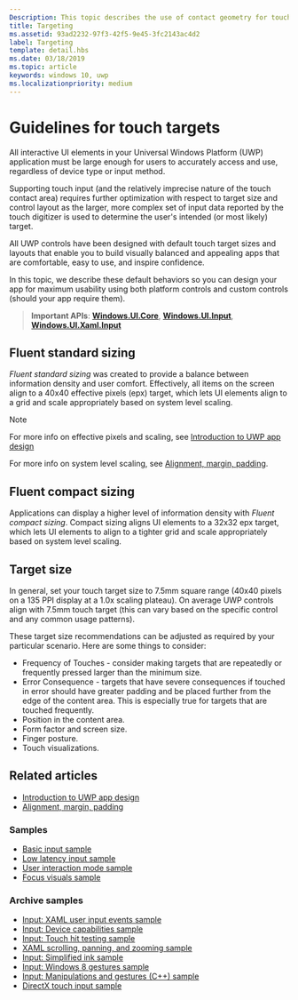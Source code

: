 ```yaml
---
Description: This topic describes the use of contact geometry for touch targeting and provides best practices for targeting in Windows Runtime apps.
title: Targeting
ms.assetid: 93ad2232-97f3-42f5-9e45-3fc2143ac4d2
label: Targeting
template: detail.hbs
ms.date: 03/18/2019
ms.topic: article
keywords: windows 10, uwp
ms.localizationpriority: medium
---
```


# Guidelines for touch targets

All interactive UI elements in your Universal Windows Platform (UWP) application must be large enough for users to accurately access and use, regardless of device type or input method.

Supporting touch input (and the relatively imprecise nature of the touch contact area) requires further optimization with respect to target size and control layout as the larger, more complex set of input data reported by the touch digitizer is used to determine the user's intended (or most likely) target.

All UWP controls have been designed with default touch target sizes and layouts that enable you to build visually balanced and appealing apps that are comfortable, easy to use, and inspire confidence.

In this topic, we describe these default behaviors so you can design your app for maximum usability using both platform controls and custom controls (should your app require them).

> **Important APIs**: [**Windows.UI.Core**](https://msdn.microsoft.com/library/windows/apps/br208383), [**Windows.UI.Input**](https://msdn.microsoft.com/library/windows/apps/br242084), [**Windows.UI.Xaml.Input**](https://msdn.microsoft.com/library/windows/apps/br227994)

## Fluent standard sizing

*Fluent standard sizing* was created to provide a balance between information density and user comfort. Effectively, all items on the screen align to a 40x40 effective pixels (epx) target, which lets UI elements align to a grid and scale appropriately based on system level scaling.

> [!NOTE]
>For more info on effective pixels and scaling, see [Introduction to UWP app design](../basics/design-and-ui-intro.md#effective-pixels-and-scaling)
>
> For more info on system level scaling, see [Alignment, margin, padding](../layout/alignment-margin-padding.md).

## Fluent compact sizing

Applications can display a higher level of information density with *Fluent compact sizing*. Compact sizing aligns UI elements to a 32x32 epx target, which lets UI elements to align to a tighter grid and scale appropriately based on system level scaling.

## Target size

In general, set your touch target size to 7.5mm square range (40x40 pixels on a 135 PPI display at a 1.0x scaling plateau). On average UWP controls align with 7.5mm touch target (this can vary based on the specific control and any common usage patterns).

These target size recommendations can be adjusted as required by your particular scenario. Here are some things to consider:

- Frequency of Touches - consider making targets that are repeatedly or frequently pressed larger than the minimum size.
- Error Consequence - targets that have severe consequences if touched in error should have greater padding and be placed further from the edge of the content area. This is especially true for targets that are touched frequently.
- Position in the content area.
- Form factor and screen size.
- Finger posture.
- Touch visualizations.

## Related articles

- [Introduction to UWP app design](../basics/design-and-ui-intro.md)
- [Alignment, margin, padding](../layout/alignment-margin-padding.md)

### Samples

- [Basic input sample](https://go.microsoft.com/fwlink/p/?LinkID=620302)
- [Low latency input sample](https://go.microsoft.com/fwlink/p/?LinkID=620304)
- [User interaction mode sample](https://go.microsoft.com/fwlink/p/?LinkID=619894)
- [Focus visuals sample](https://go.microsoft.com/fwlink/p/?LinkID=619895)

### Archive samples

- [Input: XAML user input events sample](https://go.microsoft.com/fwlink/p/?linkid=226855)
- [Input: Device capabilities sample](https://go.microsoft.com/fwlink/p/?linkid=231530)
- [Input: Touch hit testing sample](https://go.microsoft.com/fwlink/p/?linkid=231590)
- [XAML scrolling, panning, and zooming sample](https://go.microsoft.com/fwlink/p/?linkid=251717)
- [Input: Simplified ink sample](https://go.microsoft.com/fwlink/p/?linkid=246570)
- [Input: Windows 8 gestures sample](https://go.microsoft.com/fwlink/p/?LinkId=264995)
- [Input: Manipulations and gestures (C++) sample](https://go.microsoft.com/fwlink/p/?linkid=231605)
- [DirectX touch input sample](https://go.microsoft.com/fwlink/p/?LinkID=231627)
